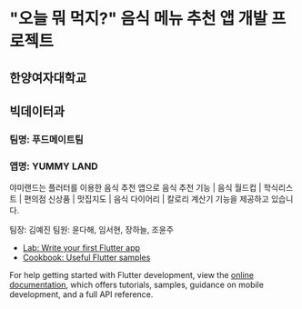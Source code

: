 # "오늘 뭐 먹지?" 음식 메뉴 추천 앱 개발 프로젝트


## 한양여자대학교
## 빅데이터과 
### 팀명: 푸드메이트팀
### 앱명: YUMMY LAND

야미랜드는 플러터를 이용한 음식 추천 앱으로
음식 추천 기능 | 음식 월드컵 | 학식리스트 | 편의점 신상품 | 맛집지도 | 음식 다이어리 | 칼로리 계산기
기능을 제공하고 있습니다.

팀장: 김예진
팀원: 윤다해, 임서현, 장하늘, 조윤주
- [Lab: Write your first Flutter app](https://docs.flutter.dev/get-started/codelab)
- [Cookbook: Useful Flutter samples](https://docs.flutter.dev/cookbook)

For help getting started with Flutter development, view the
[online documentation](https://docs.flutter.dev/), which offers tutorials,
samples, guidance on mobile development, and a full API reference.
